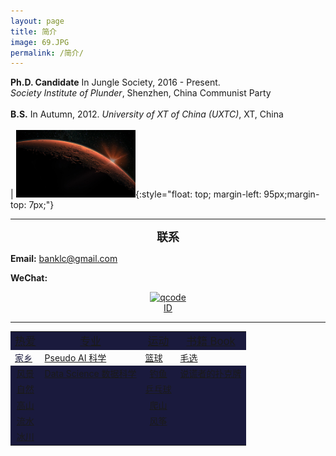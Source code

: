 ```yaml
---
layout: page
title: 简介
image: 69.JPG
permalink: /简介/
---
```



<p style='text-align: justify;'></p>

**Ph.D. Candidate** In Jungle Society, 2016 - Present.  
*Society Institute of Plunder*, Shenzhen, China Communist Party
<br><br>
**B.S.** In Autumn,  2012. 
*University of XT of China (UXTC)*, XT, China <br><br> | <img src="/img/11.jpg" alt="" width="38%">{:style="float: top; margin-left: 95px;margin-top: 7px;"}
<br>

* * * 

**<font size="4.5"><center>联系</center></font>**

**Email:** banklc@gmail.com

**WeChat:** <center><a href="https://imgchr.com/i/rsXKYD"><img src="https://s3.ax1x.com/2020/12/23/rsXKYD.jpg" alt="qcode" border="0" /><br><center> ID 
  
---

<table><tbody>
    <tr align="center" bgcolor="#1a1a3d"><td><big>热爱 </big></td><td><big>专业 </big></td><td><big>运动 </big></td><td><big>书籍 Book </big></td></tr>
    <tr><td><font color="#1a1a3d">家乡</td><td>Pseudo AI 科学</td><td>篮球</td><td>毛选 </font></td></tr>
    <tr align="center" bgcolor="#1a1a3d"><td>风景</td><td>Data Science 数据科学 </td><td>钓鱼 </td><td>说谎者的扑克牌 </td></tr>
    <tr align="center" bgcolor="#1a1a3d"><td>自然</td><td> </td><td>乒乓球 </td><td> </td></tr>
    <tr align="center" bgcolor="#1a1a3d"><td>高山</td><td> </td><td>爬山 </td><td> </td></tr>
    <tr align="center" bgcolor="#1a1a3d"><td>流水</td><td> </td><td>风筝 </td><td> </td></tr>
    <tr align="center" bgcolor="#1a1a3d"><td>冰川</td><td> </td><td> </td><td> </td></tr>
 </table>

